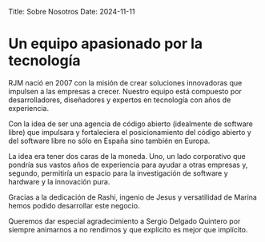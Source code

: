 Title: Sobre Nosotros
Date: 2024-11-11

# Un equipo apasionado por la tecnología

RJM nació en 2007 con la misión de crear soluciones innovadoras que impulsen a las empresas a crecer.
Nuestro equipo está compuesto por desarrolladores, diseñadores y expertos en tecnología con años de experiencia.

Con la idea de ser una agencia de código abierto (idealmente de software libre) que impulsara y fortaleciera el posicionamiento del código abierto y del software libre no sólo en España sino también en Europa.

La idea era tener dos caras de la moneda. Uno, un lado corporativo que pondría sus vastos años de experiencia para ayudar a otras empresas y, segundo, permitiría un espacio para la investigación de software y hardware y la innovación pura.

Gracias a la dedicación de Rashi, ingenio de Jesus y versatilidad de Marina hemos podido desarrollar este negocio.

Queremos dar especial agradecimiento a Sergio Delgado Quintero por siempre animarnos a no rendirnos y que explícito es mejor que implícito.
